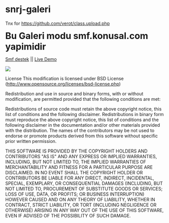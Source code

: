 # snrj-galeri

Tnx for https://github.com/verot/class.upload.php

<div style="font-size:28px;font-weight:bold;">Bu Galeri modu smf.konusal.com yapimidir</div>


<a href="http://smf.konusal.com/">Smf destek</a> || <a href="http://snrj.konusal.com/index.php?action=galeri">Live Demo</a>


<img src="http://smf.konusal.com/Themes/pisi/images/theme/logo.png" />


License
This modification is licensed under BSD License (http://www.opensource.org/licenses/bsd-license.php)

Redistribution and use in source and binary forms, with or without modification, are permitted provided that the following conditions are met:

Redistributions of source code must retain the above copyright notice, this list of conditions and the following disclaimer.
Redistributions in binary form must reproduce the above copyright notice, this list of conditions and the following disclaimer in the documentation and/or other materials provided with the distribution.
The names of the contributors may be not used to endorse or promote products derived from this software without specific prior written permission.

THIS SOFTWARE IS PROVIDED BY THE COPYRIGHT HOLDERS AND CONTRIBUTORS "AS IS" AND ANY EXPRESS OR IMPLIED WARRANTIES, INCLUDING, BUT NOT LIMITED TO, THE IMPLIED WARRANTIES OF MERCHANTABILITY AND FITNESS FOR A PARTICULAR PURPOSE ARE DISCLAIMED. IN NO EVENT SHALL THE COPYRIGHT HOLDER OR CONTRIBUTORS BE LIABLE FOR ANY DIRECT, INDIRECT, INCIDENTAL, SPECIAL, EXEMPLARY, OR CONSEQUENTIAL DAMAGES (INCLUDING, BUT NOT LIMITED TO, PROCUREMENT OF SUBSTITUTE GOODS OR SERVICES; LOSS OF USE, DATA, OR PROFITS; OR BUSINESS INTERRUPTION) HOWEVER CAUSED AND ON ANY THEORY OF LIABILITY, WHETHER IN CONTRACT, STRICT LIABILITY, OR TORT (INCLUDING NEGLIGENCE OR OTHERWISE) ARISING IN ANY WAY OUT OF THE USE OF THIS SOFTWARE, EVEN IF ADVISED OF THE POSSIBILITY OF SUCH DAMAGE.
